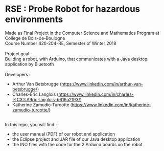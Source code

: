 # RSE : Probe Robot for hazardous environments

Made as Final Project in the Computer Science and Mathematics Program at Collège de Bois-de-Boulogne\
Course Number 420-204-RE, Semester of Winter 2018\
\
Project goal :\
Building a robot, with Arduino, that communicates with a Java desktop application by Bluetooth\
\
Developers :
- Arthur Van Betsbrugge (https://www.linkedin.com/in/arthur-van-betsbrugge/)
- Charles-Éric Langlois (https://www.linkedin.com/in/charles-%C3%A9ric-langlois-b619a2193/)
- Katherine Zamudio-Turcotte (https://www.linkedin.com/in/katherine-zamudio-turcotte/)

\
In this repo, you will find :
- the user manual (PDF) of our robot and application
- the Eclipse project and JAR file of our Java desktop application
- the INO files with the code for the 2 Arduino boards on the robot
